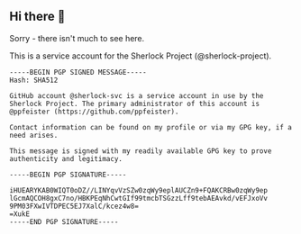 ## Hi there 👋

Sorry - there isn't much to see here.

This is a service account for the Sherlock Project (@sherlock-project).

```text
-----BEGIN PGP SIGNED MESSAGE-----
Hash: SHA512

GitHub account @sherlock-svc is a service account in use by the Sherlock Project. The primary administrator of this account is @ppfeister (https://github.com/ppfeister).

Contact information can be found on my profile or via my GPG key, if a need arises.

This message is signed with my readily available GPG key to prove authenticity and legitimacy.

-----BEGIN PGP SIGNATURE-----

iHUEARYKAB0WIQT0oDZ//LINYqvVzSZw0zqWy9eplAUCZn9+FQAKCRBw0zqWy9ep
lGcmAQCOH8gxC7no/HBKPEqNhCwtGIf99tmcbTSGzzLff9tebAEAvkd/vEFJxoVv
9PM03FXwIVTDPEC5EJ7XalC/kcez4w8=
=XukE
-----END PGP SIGNATURE-----
```

